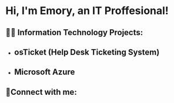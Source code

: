 <h1>Hi, I'm Emory, an IT Proffesional! 

<h2>👨‍💻 Information Technology Projects:</h2>

- <b>osTicket (Help Desk Ticketing System)</b>
  - 
- <b>Microsoft Azure</b>
  -

<h2>🤳Connect with me:</h2>






